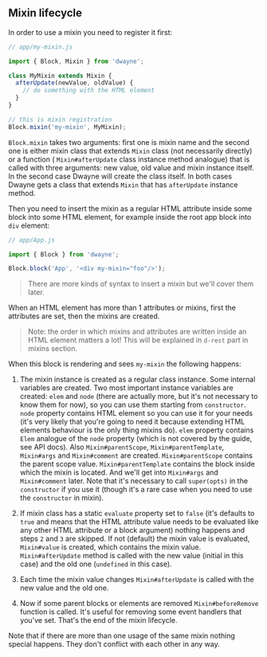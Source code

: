 ## Mixin lifecycle

In order to use a mixin you need to register it first:

```js
// app/my-mixin.js

import { Block, Mixin } from 'dwayne';

class MyMixin extends Mixin {
  afterUpdate(newValue, oldValue) {
    // do something with the HTML element
  }
}

// this is mixin registration
Block.mixin('my-mixin', MyMixin);
```

`Block.mixin` takes two arguments: first one is mixin name
and the second one is either mixin class that extends `Mixin`
class (not necessarily directly) or a function (
`Mixin#afterUpdate` class instance method analogue) that is
called with three arguments: new value, old value and mixin
instance itself. In the second case Dwayne will create the class
itself. In both cases Dwayne gets a class that extends `Mixin`
that has `afterUpdate` instance method.

Then you need to insert the mixin as a regular HTML attribute
inside some block into some HTML element, for example inside
the root app block into `div` element:

```js
// app/App.js

import { Block } from 'dwayne';

Block.block('App', '<div my-mixin="foo"/>');
```

> There are more kinds of syntax to insert a mixin but we'll
cover them later.

When an HTML element has more than 1 attributes or mixins, first
the attributes are set, then the mixins are created.

> Note: the order in which mixins and attributes are written
inside an HTML element matters a lot! This will be explained
in `d-rest` part in mixins section.

When this block is rendering and sees `my-mixin` the following
happens:

1. The mixin instance is created as a regular class instance.
Some internal variables are created. Two most important instance
variables are created: `elem` and `node` (there are actually
more, but it's not necessary to know them for now), so you can use
them starting from `constructor`. `node` property contains HTML
element so you can use it for your needs (it's very likely
that you're going to need it because extending HTML elements
behaviour is the only thing mixins do). `elem` property contains
`Elem` analogue of the `node` property (which is not covered
by the guide, see API docs). Also `Mixin#parentScope`,
`Mixin#parentTemplate`, `Mixin#args` and `Mixin#comment` are
created. `Mixin#parentScope` contains the parent scope value.
`Mixin#parentTemplate` contains the block inside which the mixin
is located. And we'll get into `Mixin#args` and `Mixin#comment`
later. Note that it's necessary to call `super(opts)` in the
`constructor` if you use it (though it's a rare case when you
need to use the `constructor` in mixin).

2. If mixin class has a static `evaluate` property set to `false`
(it's defaults to `true` and means that the HTML attribute value
needs to be evaluated like any other HTML attribute or a block
argument) nothing happens and steps `2` and `3` are skipped.
If not (default) the mixin value is evaluated, `Mixin#value`
is created, which contains the mixin value. `Mixin#afterUpdate`
method is called with the new value (initial in this case)
and the old one (`undefined` in this case).

3. Each time the mixin value changes `Mixin#afterUpdate` is called
with the new value and the old one.

4. Now if some parent blocks or elements are removed
`Mixin#beforeRemove` function is called. It's useful for removing
some event handlers that you've set. That's the end of the mixin
lifecycle.

Note that if there are more than one usage of the same
mixin nothing special happens. They don't conflict with
each other in any way.
